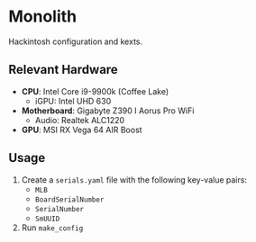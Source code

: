 # Monolith

Hackintosh configuration and kexts.

## Relevant Hardware

* **CPU**: Intel Core i9-9900k (Coffee Lake)
    * iGPU: Intel UHD 630
* **Motherboard**: Gigabyte Z390 I Aorus Pro WiFi
    * Audio: Realtek ALC1220
* **GPU**: MSI RX Vega 64 AIR Boost

## Usage

1. Create a `serials.yaml` file with the following key-value pairs:
    * `MLB`
    * `BoardSerialNumber`
    * `SerialNumber`
    * `SmUUID`
2. Run `make_config`
